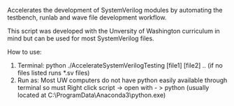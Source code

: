 Accelerates the development of SystemVerilog modules by automating the testbench, runlab and wave file development workflow.

This script was developed with the Unversity of Washington curriculum in mind but can be used for most SystemVerilog files.

How to use:
1. Terminal: python ./AccelerateSystemVerilogTesting [file1] [file2] .. (if no files listed runs *.sv files)
2. Run as: Most UW computers do not have python easily available through terminal so must Right click script -> open with - > python (usually located at C:\ProgramData\Anaconda3\python.exe)
